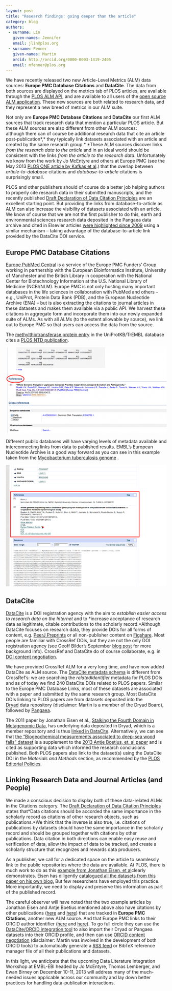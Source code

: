 ```yaml
---
layout: post
title: "Research findings: going deeper than the article"
category: blog
authors:
 - surname: Lin
   given-names: Jennifer
   email: jlin@plos.org
 - surname: Fenner
   given-names: Martin
   orcid: http://orcid.org/0000-0003-1419-2405
   email: mfenner@plos.org
---
```


We have recently released two new Article-Level Metrics (ALM) data
sources: **Europe PMC Database Citations** and **DataCite**. The data
from both sources are displayed on the metrics tab of PLOS articles, are
available through the [PLOS ALM
API](http://api.plos.org/alm/using-the-alm-api/), and are available to
all users of the [open source ALM
application](https://github.com/lagotto/lagotto). These new sources
are both related to research data, and they represent a new breed of
metrics in our ALM suite.

Not only are **Europe PMC Database Citations** and **DataCite** our
first ALM sources that track research data that mention a particular
PLOS article. But these ALM sources are also different from other ALM
sources: although there can of course be additional research data that
cite an article post-publication*,* they typically link datasets
associated with an article and created by the same research
group.* *These ALM sources discover links *from the research data to the
article* and in an ideal world should be consistent with the links *from
the article to the research data*. Unfortunately we know from the work
by Jo McEntyre and others at Europe PMC (see the May 2013 [PLOS ONE
article by Kafkas et
al](http://dx.doi.org/10.1371/journal.pone.0063184).) that the overlap
between *article-to-database* citations and *database-to-article*
citations is surprisingly small.

PLOS and other publishers should of course do a better job helping
authors to properly cite research data in their submitted manuscripts,
and the recently published [Draft Declaration of Data Citation
Principles](http://codata.org/blog/2013/11/25/data-citation-synthesis-group-draft-declaration-of-data-citation-principles/)
are an excellent starting point. But providing the links from
database-to-article as ALM can also increase the visibility of datasets
associated with an article. We know of course that we are not the first
publisher to do this, earth and environmental sciences research data
deposited in the Pangaea data archive and cited in Elsevier articles
[were highlighted since 2009](http://wiki.pangaea.de/wiki/Elsevier)
using a similar mechanism – taking advantage of the database-to-article
link provided by the DataCite DOI service.

## Europe PMC Database Citations

[Europe PubMed Central](http://europepmc.org) is a service of the Europe
PMC Funders’ Group working in partnership with the European
Bioinformatics Institute, University of Manchester and the British
Library in cooperation with the National Center for Biotechnology
Information at the U.S. National Library of Medicine (NCBI/NLM). Europe
PMC is not only hosting many important databases in the life sciences in
collaboration with PubMed and others – e.g., UniProt, Protein Data Bank
(PDB), and the European Nucleotide Archive (ENA) – but is also
extracting the citations to journal articles in these datasets and makes
them available via a public API. We harvest these citations in aggregate
form and incorporate them into our newly expanded suite of ALMs. As with
all ALMs (to the extent allowable by source), we link out to Europe PMC
so that users can access the data from the source.

The [methylthiotransferase protein
entry](http://www.uniprot.org/uniprot/I0XPC4?europe_pmc_bio_extredirect_Proteins=http://www.uniprot.org/uniprot/I0XPC4)
in the UniProtKB/TrEMBL database cites a [PLOS NTD
publication](http://www.plosntds.org/article/info%3Adoi%2F10.1371%2Fjournal.pntd.0001853).

[![Europe PMC DB citation example](/assets/ExDBCite-1024x544.png)](http://www.uniprot.org/uniprot/I0XPC4?europe_pmc_bio_extredirect_Proteins=http://www.uniprot.org/uniprot/I0XPC4)

Different public databases will have varying levels of metadata
available and interconnecting links from data to published results.
EMBL’s European Nucleotide Archive is a good way forward as you can see
in this example taken from the [Mycobacterium tuberculosis
genome](http://www.ebi.ac.uk/ena/data/view/HE663067?europe_pmc_bio_tm_extredirect_Data_Citations=http://www.ebi.ac.uk/ena/data/view/HE663067)
.

![ENA Example](/assets/ExamplePMCEuropeLink.png)

## DataCite

[DataCite](http://www.datacite.org/) is a DOI registration agency with
the aim to *establish easier access to research data on the Internet*
and to *increase acceptance of research data as legitimate, citable
contributions to the scholarly record.*Although DataCite focuses on
research data, they provide DOIs for all forms of content, e.g. [PeerJ
Preprints](https://peerj.com/preprints/) or all non-publisher content on
[Figshare](http://figshare.com). Most people are familiar with CrossRef
DOIs, but they are not the only DOI registration agency (see Geoff
Bilder’s September [blog
post](http://crosstech.crossref.org/2013/09/dois-unambiguously-and-persistently-identify-published-trustworthy-citable-online-scholarly-literature-right.html)
for more background info). CrossRef and DataCite do of course
collaborate, e.g. in [DOI content
negotiation](http://crosscite.org/cn/).

We have provided CrossRef ALM for a very long time, and have now added
DataCite as ALM source. The [DataCite metadata
schema](http://schema.datacite.org/) is different from CrossRef’s: we
are searching the *relatedIdentifier* metadata for PLOS DOIs and as of
today we find 240 DataCite DOIs related to PLOS papers. Similar to the
Europe PMC Database Links, most of these datasets are associated with a
paper and submitted by the same research group. Most DataCite DOIs
linking to PLOS papers are from datasets deposited into the
[Dryad](http://datadryad.org/) data repository (disclaimer: Martin is a
member of the Dryad Board), followed by
[Pangaea](http://www.pangaea.de/).

The 2011 paper by Jonathan Eisen et al., [Stalking the Fourth Domain in
Metagenomic Data](http://dx.doi.org/10.1371/journal.pone.0018011), has
underlying data deposited in Dryad, which is a member repository and is
thus [linked in
DataCite](http://search.datacite.org/ui?q=relatedIdentifier:10.1371%2Fjournal.pone.0018011).
Alternatively, we can see that [the “Biogeochemical measurements
associated to deep-sea wood
falls” dataset](http://data.datacite.org/10.1594/PANGAEA.802516) is a
supplement to the [2013 Antje Boetius, et. al
paper](http://dx.doi.org/10.1371/journal.pone.0053590) and is cited as
supporting data which informed the research conclusions published. Both
PLOS papers also link to the dataset(s) using the DataCite DOI in the
M*aterials and Methods* section, as recommended by the [PLOS Editorial
Policies](http://www.plosone.org/static/editorial#sharing).

## Linking Research Data and Journal Articles (and People)

We made a conscious decision to display both of these data-related ALMs
in the Citations category. The [Draft Declaration of Data Citation
Principles](http://www.force11.org/datacitation) states that*Data
citations should be accorded the same importance in the scholarly record
as citations of other research objects, such as publications.*We think
that the inverse is also true, i.e. citations of publications by
datasets should have the same importance in the scholarly record and
should be grouped together with citations by other publications. Data
citation in both directions can enable easy reuse and verification of
data, allow the impact of data to be tracked, and create a scholarly
structure that recognizes and rewards data producers.

As a publisher, we call for a dedicated space on the article to
seamlessly link to the public repositories where the data are available.
At PLOS, there is much work to do as this [example from Jonathan Eisen,
et
al](http://www.plosone.org/article/comments/info%3Adoi%2F10.1371%2Fjournal.pone.0041389)clearly
demonstrates. Eisen has diligently [catalogued all the datasets from
this paper on his own
blog.](http://phylogenomics.wordpress.com/data/phylogenomics-of-halophiles-data-from-lynch-et-al-2012/)
But few researchers have employed this practice. More importantly, we
need to display and preserve this information as part of the published
record.

The careful observer will have noted that the two example articles by
Jonathan Eisen and Antje Boetius mentioned above also have citations by
other
publications ([here](http://europepmc.org/abstract/MED/21437252#fragment-related-citations) and [here](http://europepmc.org/abstract/MED/23301092#fragment-related-citations)) that
are tracked in **Europe PMC Citations**, another new ALM source. And
that Europe PMC links to their ORCID author identifier
([here](http://orcid.org/0000-0002-0159-2197) and
[here](http://orcid.org/0000-0003-2117-4176)). To go full circle they
can use the [DataCite/ORCID integration
tool](http://datacite.labs.orcid-eu.org/) to also import their Dryad or
Pangaea datasets into their ORCID profile, and then can use [ORCID
content negotiation](http://feed.labs.orcid-eu.org) (disclaimer: Martin
was involved in the development of both ORCID tools) to automatically
generate a [RSS
feed](http://feed.labs.orcid-eu.org/0000-0002-0159-2197.rss) or BibTeX
reference manager file of all their publications and datasets.

In this light, we anticipate that the upcoming Data Literature
Integration Workshop at EMBL-EBI headed by Jo McEntyre, Thomas
Lemberger, and Ewan Birney on December 10-11, 2013 will address many of
the much-needed issues applicable across our community and lay down
better practices for handling data-publication interactions.
